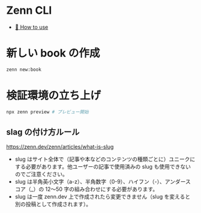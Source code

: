 # Zenn CLI

- [📘 How to use](https://zenn.dev/zenn/articles/zenn-cli-guide)

# 新しい book の作成

```bash
zenn new:book
```

# 検証環境の立ち上げ

```bash
npx zenn preview # プレビュー開始
```

## slag の付け方ルール

https://zenn.dev/zenn/articles/what-is-slug

- slug はサイト全体で（記事や本などのコンテンツの種類ごとに）ユニークにする必要があります。他ユーザーの記事で使用済みの slug も使用できないのでご注意ください。
- slug は半角英小文字（a-z）、半角数字（0-9）、ハイフン（-）、アンダースコア（\_）の 12〜50 字の組み合わせにする必要があります。
- slug は一度 zenn.dev 上で作成されたら変更できません（slug を変えると別の投稿として作成されます）。
